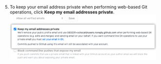 5. To keep your email address private when performing web-based Git operations, click **Keep my email addresses private**. ![Imagem da caixa de seleção para manter seu endereço de e-mail privado](/assets/images/help/settings/email_privacy.png)
